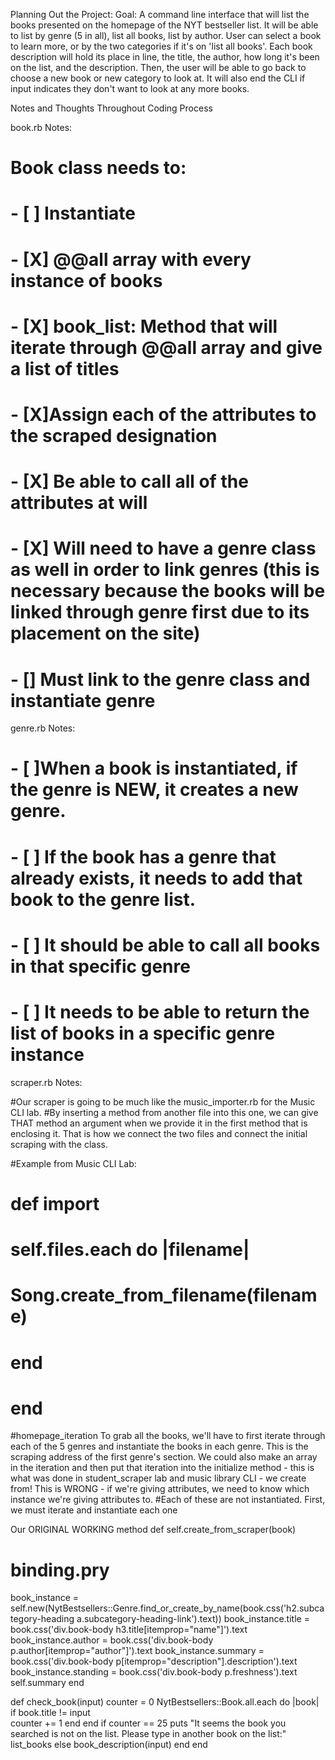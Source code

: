Planning Out the Project:
Goal: A command line interface that will list the books presented on the homepage of the NYT bestseller list.
It will be able to list by genre (5 in all), list all books, list by author.
User can select a book to learn more, or by the two categories if it's on 'list all books'.
Each book description will hold its place in line, the title, the author, how long it's been on the list, and the description.
Then, the user will be able to go back to choose a new book or new category to look at. It will also end the CLI if input indicates they don't want to look at any more books.


Notes and Thoughts Throughout Coding Process

book.rb Notes:

  # Book class needs to:
  # - [ ] Instantiate
  # - [X] @@all array with every instance of books
  # - [X] book_list: Method that will iterate through @@all array and give a list of titles
  # - [X]Assign each of the attributes to the scraped designation
  # - [X] Be able to call all of the attributes at will
  # - [X] Will need to have a genre class as well in order to link genres (this is necessary because the books will be linked through genre first due to its placement on the site)
  # - [] Must link to the genre class and instantiate genre

genre.rb Notes:

  # - [ ]When a book is instantiated, if the genre is NEW, it creates a new genre.
  # - [ ] If the book has a genre that already exists, it needs to add that book to the genre list.
  # - [ ] It should be able to call all books in that specific genre
  # - [ ] It needs to be able to return the list of books in a specific genre instance

scraper.rb Notes:

  #Our scraper is going to be much like the music_importer.rb for the Music CLI lab.
  #By inserting a method from another file into this one, we can give THAT method an argument when we provide it in the first method that is enclosing it. That is how we connect the two files and connect the initial scraping with the class.

  #Example from Music CLI Lab:

  # def import
  #   self.files.each do |filename|
  #     Song.create_from_filename(filename)
  #   end
  # end

  #homepage_iteration
  To grab all the books, we'll have to first iterate through each of the 5 genres and instantiate the books in each genre. This is the scraping address of the first genre's section.
  We could also make an array in the iteration and then put that iteration into the initialize method - this is what was done in student_scraper lab and music library CLI - we create from!
  This is WRONG - if we're giving attributes, we need to know which instance we're giving attributes to.
  #Each of these are not instantiated. First, we must iterate and instantiate each one


Our ORIGINAL WORKING method
def self.create_from_scraper(book)
  # binding.pry
  book_instance = self.new(NytBestsellers::Genre.find_or_create_by_name(book.css('h2.subcategory-heading a.subcategory-heading-link').text))
  book_instance.title = book.css('div.book-body h3.title[itemprop="name"]').text
  book_instance.author = book.css('div.book-body p.author[itemprop="author"]').text
  book_instance.summary = book.css('div.book-body p[itemprop="description"].description').text
  book_instance.standing = book.css('div.book-body p.freshness').text
  self.summary
end


def check_book(input)
  counter = 0
  NytBestsellers::Book.all.each do |book|
    if book.title != input  
      counter += 1
    end
  end
  if counter == 25
    puts "It seems the book you searched is not on the list. Please type in another book on the list:"
    list_books
  else
    book_description(input)
  end
end
